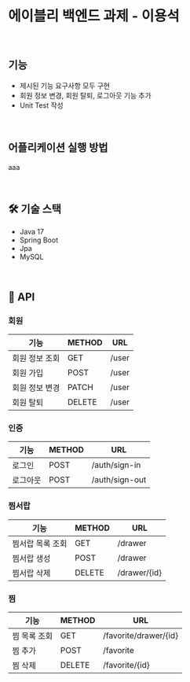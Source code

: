 # 에이블리 백엔드 과제 - 이용석

<br>

## 기능
- 제시된 기능 요구사항 모두 구현
- 회원 정보 변경, 회원 탈퇴, 로그아웃 기능 추가
- Unit Test 작성

<br>

## 어플리케이션 실행 방법
aaa

<br>

## 🛠️ 기술 스택
- Java 17
- Spring Boot
- Jpa
- MySQL

<br>

## 📜 API
### 회원
| 기능       | METHOD | URL                  |
|----------|--------|----------------------|
| 회원 정보 조회 | GET    | /user              |
| 회원 가입    | POST   | /user                |
| 회원 정보 변경 | PATCH  | /user              |
| 회원 탈퇴    | DELETE | /user              |

### 인증
| 기능   | METHOD | URL            |
|------|--------|----------------|
| 로그인  | POST   | /auth/sign-in  |
| 로그아웃 | POST   | /auth/sign-out |

### 찜서랍
| 기능        | METHOD | URL          |
|-----------|--------|--------------|
| 찜서랍 목록 조회 | GET    | /drawer      |
| 찜서랍 생성    | POST   | /drawer      |
| 찜서랍 삭제    | DELETE  | /drawer/{id} |

### 찜
| 기능      | METHOD | URL                   |
|---------|--------|-----------------------|
| 찜 목록 조회 | GET    | /favorite/drawer/{id} |
| 찜 추가    | POST   | /favorite             |
| 찜 삭제    | DELETE  | /favorite/{id}        |